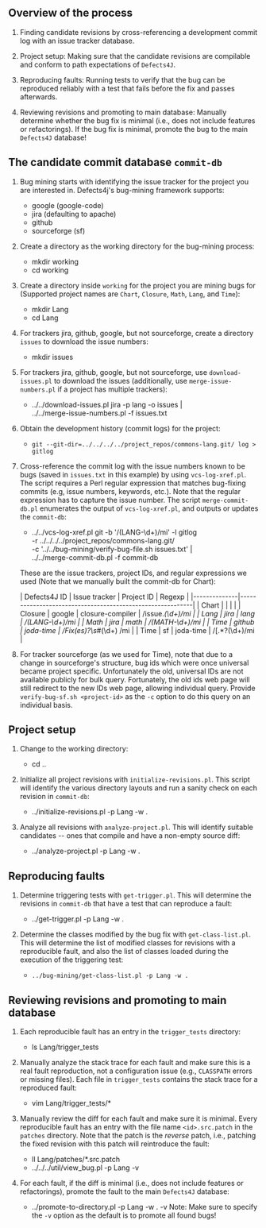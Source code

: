 Overview of the process
----------------------------
1. Finding candidate revisions by cross-referencing a development commit log
   with an issue tracker database.

2. Project setup: Making sure that the candidate revisions are compilable and
   conform to path expectations of `Defects4J`.

3. Reproducing faults: Running tests to verify that the bug can be reproduced
   reliably with a test that fails before the fix and passes afterwards.

4. Reviewing revisions and promoting to main database: Manually determine
   whether the bug fix is minimal (i.e., does not include features or
   refactorings). If the bug fix is minimal, promote the bug to the main
   `Defects4J` database!

The candidate commit database `commit-db`
-------------------------
1. Bug mining starts with identifying the issue tracker for the project you are
   interested in. Defects4j's bug-mining framework supports:
    - google (google-code)
    - jira (defaulting to apache)
    - github
    - sourceforge (sf)

2. Create a directory as the working directory for the bug-mining process:
    - mkdir working
    - cd working

3. Create a directory inside `working` for the project you are mining bugs for
   (Supported project names are `Chart`, `Closure`, `Math`, `Lang`, and `Time`):
    - mkdir Lang
    - cd Lang

4. For trackers jira, github, google, but not sourceforge, create a
   directory `issues` to download the issue numbers:
    - mkdir issues

5. For trackers jira, github, google, but not sourceforge, use
   `download-issues.pl` to download the issues (additionally, use
   `merge-issue-numbers.pl` if a project has multiple trackers):
    - ../../download-issues.pl jira -p lang -o issues | \
      ../../merge-issue-numbers.pl -f issues.txt

6. Obtain the development history (commit logs) for the project:
    - `git --git-dir=../../../../project_repos/commons-lang.git/ log > gitlog`

7. Cross-reference the commit log with the issue numbers known to be bugs
   (saved in `issues.txt` in this example) by using `vcs-log-xref.pl`. The
   script requires a Perl regular expression that matches bug-fixing commits
   (e.g, issue numbers, keywords, etc.). Note that the regular expression has to
   capture the issue number. The script `merge-commit-db.pl` enumerates the
   output of `vcs-log-xref.pl`, and outputs or updates the `commit-db`:
    -  ../../vcs-log-xref.pl git -b '/(LANG-\d+)/mi' -l gitlog \
       -r ../../../../project_repos/commons-lang.git/ \
       -c '../../bug-mining/verify-bug-file.sh issues.txt' | \
       ../../merge-commit-db.pl -f commit-db

   
   These are the issue trackers, project IDs, and regular expressions we used
   (Note that we manually built the commit-db for Chart):

   | Defects4J ID | Issue tracker | Project ID       | Regexp                 |
   |--------------|-----------------------------------------------------------|
   | Chart        |               |                  |                        |
   | Closure      | google        | closure-compiler | /issue.*(\d+)/mi       |
   | Lang         | jira          | lang             | /(LANG-\d+)/mi         |
   | Math         | jira          | math             | /(MATH-\d+)/mi         |
   | Time         | github        | joda-time        | /Fix(es)?\s*#(\d+) /mi |
   | Time         | sf            | joda-time        | /\[.*?(\d+)/mi         |

8. For tracker sourceforge (as we used for Time), note that due to a change in
   sourceforge's structure, bug ids which were once universal became project
   specific. Unfortunately the old, universal IDs are not available publicly for
   bulk query. Fortunately, the old ids web page will still redirect to the new
   IDs web page, allowing individual query.
   Provide `verify-bug-sf.sh <project-id>` as the `-c` option to do this query
   on an individual basis.


Project setup
------------
1. Change to the working directory:
    - cd ..

2. Initialize all project revisions with `initialize-revisions.pl`. This script
   will identify the various directory layouts and run a sanity check on each
   revision in `commit-db`:
    - ../initialize-revisions.pl -p Lang -w .

3. Analyze all revisions with `analyze-project.pl`. This will identify suitable
   candidates -- ones that compile and have a non-empty source diff:
    - ../analyze-project.pl -p Lang -w .

Reproducing faults
-------------
1. Determine triggering tests with `get-trigger.pl`. This will determine the
   revisions in `commit-db` that have a test that can reproduce a fault:
    - ../get-trigger.pl -p Lang -w .

2. Determine the classes modified by the bug fix with `get-class-list.pl`. This
   will determine the list of modified classes for revisions with a reproducible
   fault, and also the list of classes loaded during the execution of the
   triggering test:
    - `../bug-mining/get-class-list.pl -p Lang -w .`

Reviewing revisions and promoting to main database
------------------
1. Each reproducible fault has an entry in the `trigger_tests` directory:
    - ls Lang/trigger_tests

2. Manually analyze the stack trace for each fault and make sure this is a real
   fault reproduction, not a configuration issue (e.g., `CLASSPATH` errors or
   missing files). Each file in `trigger_tests` contains the stack trace for a
   reproduced fault:
    - vim Lang/trigger_tests/*

3. Manually review the diff for each fault and make sure it is minimal. Every
   reproducible fault has an entry with the file name `<id>.src.patch` in the
   `patches` directory. Note that the patch is the *reverse* patch, i.e.,
   patching the fixed revision with this patch will reintroduce the fault:
    - ll Lang/patches/*.src.patch
    - ../../../util/view_bug.pl -p Lang -v <id>

4. For each fault, if the diff is minimal (i.e., does not include features or
   refactorings), promote the fault to the main `Defects4J` database:
    - ../promote-to-directory.pl -p Lang -w . -v <id>
   Note: Make sure to specify the `-v` option as the default is to promote all
         found bugs!
